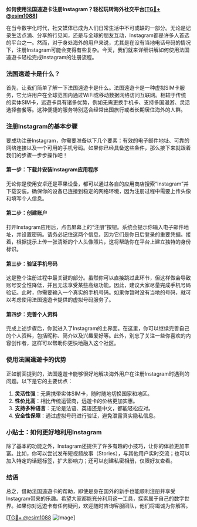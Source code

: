 **如何使用法国遠遊卡注册Instagram？轻松玩转海外社交平台[[TG💪+ @esim1088](https://t.me/s/esim1088)]**

在当今数字化时代，社交媒体已成为人们日常生活中不可或缺的一部分。无论是记录生活点滴、分享旅行见闻，还是与全球的朋友互动，Instagram都是许多人首选的平台之一。然而，对于身处海外的用户来说，尤其是在没有当地电话号码的情况下，注册Instagram可能会变得有些复杂。今天，我们就来详细讲解如何使用法国遠遊卡轻松完成Instagram的注册流程。

### 法国遠遊卡是什么？

首先，让我们简单了解一下法国遠遊卡是什么。法国遠遊卡是一种虚拟SIM卡服务，它允许用户在全球范围内通过WiFi或移动数据网络访问互联网。相较于传统的实体SIM卡，远遊卡具有诸多优势，例如无需更换手机卡、支持多国漫游、灵活选择套餐等。这种便捷的服务特别适合经常出国旅行或者长期居住海外的人群。

### 注册Instagram的基本步骤

要成功注册Instagram，你需要准备以下几个要素：有效的电子邮件地址、可靠的网络连接以及一个可用的手机号码。如果你已经具备这些条件，那么接下来就跟着我们的步骤一步步操作吧！

#### 第一步：下载并安装Instagram应用程序

无论你是使用安卓还是苹果设备，都可以通过各自的应用商店搜索“Instagram”并下载安装。确保你的设备已连接到稳定的网络环境，因为注册过程中需要上传头像和填写个人信息。

#### 第二步：创建账户

打开Instagram应用后，点击屏幕上的“注册”按钮。系统会提示你输入电子邮件地址，并设置密码。请务必记住这两个信息，因为它们是你日后登录的重要凭据。接着，根据提示上传一张清晰的个人头像照片，这将帮助你在平台上建立独特的身份标识。

#### 第三步：验证手机号码

这是整个注册过程中最关键的部分。虽然你可以直接跳过此环节，但这样做会导致账号安全性降低，并且无法享受某些高级功能。因此，建议大家尽量完成手机号码验证。此时，你需要输入一个真实的手机号码。如果你暂时没有当地的号码，就可以考虑使用法国遠遊卡提供的虚拟号码服务了。

#### 第四步：完善个人资料

完成上述步骤后，你就进入了Instagram的主界面。在这里，你可以继续完善自己的个人资料，包括昵称、简介以及兴趣爱好等。此外，别忘了关注一些你喜欢的内容创作者，这样可以帮助你更快地融入这个社区。

### 使用法国遠遊卡的优势

正如前面提到的，法国遠遊卡能够很好地解决海外用户在注册Instagram时遇到的问题。以下是它的主要优点：

1. **灵活性强**：无需携带实体SIM卡，随时随地切换国家和地区。
2. **性价比高**：相比传统运营商，远遊卡的价格更加实惠。
3. **支持多种语言**：无论是法语、英语还是中文，都能轻松应对。
4. **安全性保障**：通过虚拟号码进行验证，避免泄露真实隐私信息。

### 小贴士：如何更好地利用Instagram

除了基本的功能之外，Instagram还提供了许多有趣的小技巧，让你的体验更加丰富。比如，你可以尝试发布短视频故事（Stories），与其他用户实时交流；也可以加入特定的话题标签，扩大影响力；还可以创建私密相册，仅限好友查看。

### 结语

总之，借助法国遠遊卡的帮助，即使是身在国外的新手也能顺利注册并享受Instagram带来的乐趣。希望大家都能充分利用这一工具，探索属于自己的数字世界。如果你对远遊卡有任何疑问，欢迎随时咨询客服团队，他们将竭诚为你解答。

[[TG💪+ @esim1088](https://t.me/s/esim1088) ![Image](https://i.postimg.cc/4NQfJmqS/Snipaste-2025-05-13-00-14-12.png)]